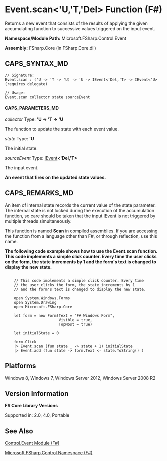 # Event.scan<'U,'T,'Del> Function (F#)

Returns a new event that consists of the results of applying the given accumulating function to successive values triggered on the input event.

**Namespace/Module Path:** Microsoft.FSharp.Control.Event

**Assembly:** FSharp.Core (in FSharp.Core.dll)


## CAPS_SYNTAX_MD

```
// Signature:
Event.scan : ('U -> 'T -> 'U) -> 'U -> IEvent<'Del,'T> -> IEvent<'U> (requires delegate)

// Usage:
Event.scan collector state sourceEvent
```

#### CAPS_PARAMETERS_MD
*collector*
Type: **'U -&gt; 'T -&gt; 'U**


The function to update the state with each event value.


*state*
Type: **'U**


The initial state.


*sourceEvent*
Type: [IEvent](http://msdn.microsoft.com/en-us/library/8dbca0df-f8a1-40bd-8d50-aa26f6a8b862)**&lt;'Del,'T&gt;**


The input event.



**An event that fires on the updated state values.**
## CAPS_REMARKS_MD
An item of internal state records the current value of the state parameter. The internal state is not locked during the execution of the accumulation function, so care should be taken that the input [IEvent](http://msdn.microsoft.com/en-us/library/8dbca0df-f8a1-40bd-8d50-aa26f6a8b862) is not triggered by multiple threads simultaneously.

This function is named **Scan** in compiled assemblies. If you are accessing the function from a language other than F#, or through reflection, use this name.

**The following code example shows how to use the Event.scan function. This code implements a simple click counter. Every time the user clicks on the form, the state increments by 1 and the form's text is changed to display the new state.**
```

    // This code implements a simple click counter. Every time
    // the user clicks the form, the state increments by 1
    // and the form's text is changed to display the new state.

    open System.Windows.Forms
    open System.Drawing
    open Microsoft.FSharp.Core

    let form = new Form(Text = "F# Windows Form",
                        Visible = true,
                        TopMost = true)

    let initialState = 0
               
    form.Click
    |> Event.scan (fun state _ -> state + 1) initialState
    |> Event.add (fun state -> form.Text <- state.ToString() )
```

## Platforms
Windows 8, Windows 7, Windows Server 2012, Windows Server 2008 R2


## Version Information
**F# Core Library Versions**

Supported in: 2.0, 4.0, Portable




## See Also
[Control.Event Module &#40;F&#35;&#41;](Control.Event+Module+%28F%23%29.md)

[Microsoft.FSharp.Control Namespace &#40;F&#35;&#41;](Microsoft.FSharp.Control+Namespace+%28F%23%29.md)

